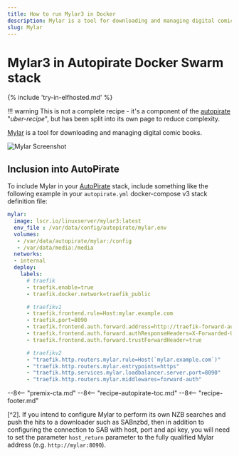 ```yaml
---
title: How to run Mylar3 in Docker
description: Mylar is a tool for downloading and managing digital comic books, and is a valuable addition to the docker-swarm AutoPirate stack
slug: Mylar
---
```


# Mylar3 in Autopirate Docker Swarm stack

{% include 'try-in-elfhosted.md' %}

!!! warning
    This is not a complete recipe - it's a component of the [autopirate](/recipes/autopirate/) "_uber-recipe_", but has been split into its own page to reduce complexity.

[Mylar](https://github.com/mylar3/mylar3) is a tool for downloading and managing digital comic books.

![Mylar Screenshot](/images/mylar.jpg)

## Inclusion into AutoPirate

To include Mylar in your [AutoPirate](/recipes/autopirate/) stack, include something like the following example in your `autopirate.yml` docker-compose v3 stack definition file:

```yaml
mylar:
  image: lscr.io/linuxserver/mylar3:latest
  env_file : /var/data/config/autopirate/mylar.env
  volumes:
   - /var/data/autopirate/mylar:/config
   - /var/data/media:/media
  networks:
  - internal
  deploy:
    labels:
      # traefik
      - traefik.enable=true
      - traefik.docker.network=traefik_public

      # traefikv1
      - traefik.frontend.rule=Host:mylar.example.com
      - traefik.port=8090
      - traefik.frontend.auth.forward.address=http://traefik-forward-auth:4181
      - traefik.frontend.auth.forward.authResponseHeaders=X-Forwarded-User
      - traefik.frontend.auth.forward.trustForwardHeader=true        

      # traefikv2
      - "traefik.http.routers.mylar.rule=Host(`mylar.example.com`)"
      - "traefik.http.routers.mylar.entrypoints=https"
      - "traefik.http.services.mylar.loadbalancer.server.port=8090"
      - "traefik.http.routers.mylar.middlewares=forward-auth"
```

--8<-- "premix-cta.md"
--8<-- "recipe-autopirate-toc.md"
--8<-- "recipe-footer.md"

[^2]. If you intend to configure Mylar to perform its own NZB searches and push the hits to a downloader such as SABnzbd, then in addition to configuring the connection to SAB with host, port and api key, you will need to set the parameter `host_return` parameter to the fully qualified Mylar address (e.g. `http://mylar:8090`).
